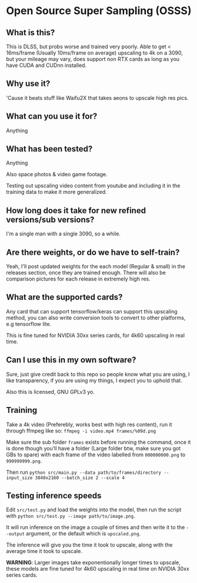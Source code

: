 # Open Source Super Sampling (OSSS)

## What is this?
This is DLSS, but probs worse and trained very poorly. Able to get < 16ms/frame (Usually 10ms/frame on average) upscaling to 4k on a 3090, but your mileage may vary, does support non RTX cards as long as you have CUDA and CUDnn installed.

## Why use it?
'Cause it beats stuff like Waifu2X that takes aeons to upscale high res pics.

## What can you use it for?
Anything

## What has been tested?
Anything

Also space photos & video game footage.

Testing out upscaling video content from youtube and including it in the training data to make it more generalized.

## How long does it take for new refined versions/sub versions?
I'm a single man with a single 3090, so a while.

## Are there weights, or do we have to self-train?
Yeah, I'll post updated weights for the each model (Regular & small) in the releases section, once they are trained enough. There will also be comparison pictures for each release in extremely high res.

## What are the supported cards?
Any card that can support tensorflow/keras can support this upscaling method, you can also write conversion tools to convert to other platforms, e.g tensorflow lite.

This is fine tuned for NVIDIA 30xx series cards, for 4k60 upscaling in real time.

## Can I use this in my own software?
Sure, just give credit back to this repo so people know what you are using, I like transparency, if you are using my things, I expect you to uphold that.

Also this is licensed, GNU GPLv3 yo.

## Training
Take a 4k video (Preferebly, works best with high res content), run it through ffmpeg like so:
`ffmpeg -i video.mp4 frames/%09d.png`

Make sure the sub folder `frames` exists before running the command, once it is done though you'll have a folder (Large folder btw, make sure you got GBs to spare) with each frame of the video labelled from `000000000.png` to `999999999.png`.

Then run `python src/main.py --data path/to/frames/directory --input_size 3840x2160 --batch_size 2 --scale 4`

## Testing inference speeds
Edit `src/test.py` and load the weights into the model, then run the script with `python src/test.py --image path/to/image.png`.

It will run inference on the image a couple of times and then write it to the `--output` argument, or the default which is `upscaled.png`.

The inference will give you the time it took to upscale, along with the average time it took to upscale.

**WARNING**: Larger images take exponentionally longer times to upscale, these models are fine tuned for 4k60 upscaling in real time on NVIDIA 30xx series cards.
